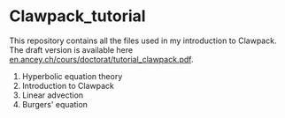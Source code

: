 # Clawpack_tutorial
This repository contains all the files used in my introduction to Clawpack. The draft version is available here [en.ancey.ch/cours/doctorat/tutorial_clawpack.pdf](http://en.ancey.ch/cours/doctorat/tutorial_clawpack.pdf).

1. Hyperbolic equation theory
2. Introduction to Clawpack
3. Linear advection
4. Burgers' equation
